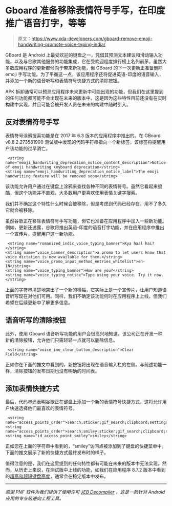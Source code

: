 # Gboard 准备移除表情符号手写，在印度推广语音打字，等等

> 原文：<https://www.xda-developers.com/gboard-remove-emoji-handwriting-promote-voice-typing-india/>

GBoard 是 Android 上最受欢迎的键盘之一，凭借其预测文本建议和滑动输入功能，以及与谷歌其他服务的功能集成，它在受欢迎程度排行榜上名列前茅。虽然大多数应用程序的更新都倾向于带来新功能，但 GBoard 的下一次更新正准备删除 emoji 手写功能。为了平衡这一点，该应用程序还将促进英语-印度的语音输入，并添加一个新的语音听写和表情符号快捷方式的清除按钮。

APK 拆卸通常可以预测应用程序未来更新中可能出现的功能，但我们在这里提到的任何功能都可能不会出现在未来的版本中。这是因为这些特性目前还没有在实时构建中实现，并且可能会被开发人员在未来的构建中随时引入。

## 反对表情符号手写

表情符号涂鸦搜索功能是在 2017 年 6.3 版本的应用程序中推出的。在 GBoard v8.8.2.273581900 测试版中发现的代码字符串指向一个新标签，该标签将提醒用户该功能的过早消亡。

```
 <string name="emoji_handwriting_deprecation_notice_content_description">Notice of emoji handwriting keyboard deprecation</string>
<string name="emoji_handwriting_deprecation_notice_label">The emoji handwriting feature will be removed soon</string> 
```

该功能允许用户通过在键盘上涂鸦来查找各种不同的表情符号。虽然它看起来很酷，但这个功能并不直观，大多数用户更喜欢使用表情关键字搜索。

我们并不确定这个特性什么时候会被移除，但是考虑到代码已经存在，用不了多久它就会被移除。

虽然谷歌正在移除表情符号手写功能，但它也准备在应用程序中加入一些新功能。例如，更新还透露，谷歌将推出英语-印度的语音打字功能，并在应用程序中推出一个宣传片，提醒用户这一新功能。

```
 <string name="romanized_indic_voice_typing_banner">Kya haal hai?</string>
<string name="voice_banner_description">a promo to let users know that voice dictation is now available for them.</string>
<string name="voice_promo_input_method_entries_whitelist">en-IN</string>
<string name="voice_typing_banner">How are you?</string>
<string name="voice_typing_notice">Type using your voice. Try it now.</string> 
```

上面的字符串清楚地突出了一个新的横幅，它实际上是一个宣传片，让用户知道语音听写现在对他们可用。同样，我们不确定该功能何时在应用程序上上线，但我们希望在后续更新中了解更多信息。

## 语音听写的清除按钮

此外，使用 Gboard 语音听写功能的用户会很高兴地知道，该公司正在开发一种新的清除按钮，允许他们只需轻轻一点就可以删除信息。

```
 <string name="voice_ime_clear_button_description">Clear Field</string> 
```

正如你在下面的推文中看到的，新按钮将出现在语音输入栏的左侧。与前述功能一样，清除按钮的发布日期也没有明确的时间表。

## 添加表情快捷方式

最后，代码串还表明谷歌正在键盘上添加一个新的表情符号快捷方式，这将允许用户快速选择他们最喜欢的表情符号。

```
 <string name="access_points_order">search;sticker;gif_search;clipboard;settings;theme_setting;one_handed;textediting;share;translate;floating_keyboard</string>
<string name="access_points_order">search;smiley;sticker;gif_search;clipboard;settings;theme_setting;one_handed;textediting;share;translate;floating_keyboard</string>
<string name="id_access_point_smiley">smiley</string> 
```

正如您在上面的字符串中看到的，“smiley”访问点被添加到了键盘的快捷菜单中。下面的推文展示了新的快捷方式最终发布时的样子。

值得注意的是，我们在这里提到的任何特性都有可能在未来的版本中无法实现。然而，从历史上来说，在测试版中上线的功能，如我们在应用程序 8.7.2 版本中看到的[超高和超短键盘高度](https://www.xda-developers.com/gboard-8-7-2-extra-tall-extra-short-keyboard-height/)，通常会在稳定版本中发布。

* * *

*感谢 PNF 软件为我们提供了使用许可 [JEB Decompiler](https://www.pnfsoftware.com/?aid=xdadev) ，这是一款针对 Android 应用的专业级逆向工程工具。*
